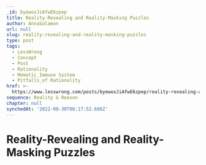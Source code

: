 ```yaml
---
_id: byewoxJiAfwE6zpep
title: Reality-Revealing and Reality-Masking Puzzles
author: AnnaSalamon
url: null
slug: reality-revealing-and-reality-masking-puzzles
type: post
tags:
  - LessWrong
  - Concept
  - Post
  - Rationality
  - Memetic_Immune System
  - Pitfalls_of Rationality
href: >-
  https://www.lesswrong.com/posts/byewoxJiAfwE6zpep/reality-revealing-and-reality-masking-puzzles
sequence: Reality & Reason
chapter: null
synchedAt: '2022-08-30T08:17:52.686Z'
---
```


# Reality-Revealing and Reality-Masking Puzzles
